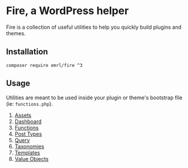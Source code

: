 # Fire, a WordPress helper

Fire is a collection of useful utilities to help you quickly build plugins
and themes.

## Installation

`composer require emrl/fire ^3`

## Usage

Utilities are meant to be used inside your plugin or theme's bootstrap file
(ie: `functions.php`).

1. [Assets](assets.md)
1. [Dashboard](dashboard.md)
1. [Functions](functions.md)
1. [Post Types](post-types.md)
1. [Query](query.md)
1. [Taxonomies](taxonomies.md)
1. [Templates](templates.md)
1. [Value Objects](value-objects.md)
